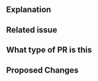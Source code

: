 ## Explanation

<!--
In a couple sentences, explain why this PR is needed and what it addresses. This should be an explanation a non-developer user can understand and covers the "why" question. It should also clearly indicate whether this PR represents an addition, a change, or a fix of existing behavior. This explanation will be used to assist in the release note drafting process.

THIS IS MANDATORY.
-->

## Related issue

<!--
Please link the GitHub issue this pull request resolves in the format of `Closes #1234`, `fixes #1234`.
-->

## What type of PR is this

<!--
> /kind bug
> /kind documentation
-->

## Proposed Changes

<!--
Describe the big picture of your changes here to communicate to the maintainers why we should accept this pull request. 
-->

